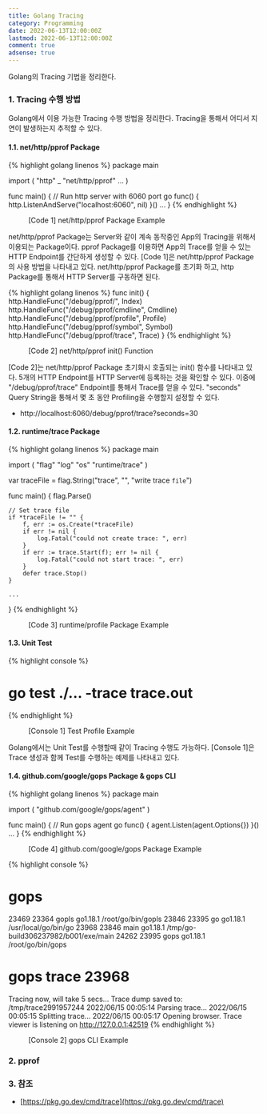```yaml
---
title: Golang Tracing
category: Programming
date: 2022-06-13T12:00:00Z
lastmod: 2022-06-13T12:00:00Z
comment: true
adsense: true
---
```


Golang의 Tracing 기법을 정리한다.

### 1. Tracing 수행 방법

Golang에서 이용 가능한 Tracing 수행 방법을 정리한다. Tracing을 통해서 어디서 지연이 발생하는지 추적할 수 있다.

#### 1.1. net/http/pprof Package

{% highlight golang linenos %}
package main

import (
    "http"
	_ "net/http/pprof"
    ...
)

func main() {
    // Run http server with 6060 port
	go func() {
		http.ListenAndServe("localhost:6060", nil)
	}()
    ...
}
{% endhighlight %}
<figure>
<figcaption class="caption">[Code 1] net/http/pprof Package Example</figcaption>
</figure>

net/http/pprof Package는 Server와 같이 계속 동작중인 App의 Tracing을 위해서 이용되는 Package이다. pprof Package를 이용하면 App의 Trace를 얻을 수 있는 HTTP Endpoint를 간단하게 생성할 수 있다. [Code 1]은 net/http/pprof Package의 사용 방법을 나타내고 있다. net/http/pprof Package를 초기화 하고, http Package를 통해서 HTTP Server를 구동하면 된다.

{% highlight golang linenos %}
func init() {
	http.HandleFunc("/debug/pprof/", Index)
	http.HandleFunc("/debug/pprof/cmdline", Cmdline)
	http.HandleFunc("/debug/pprof/profile", Profile)
	http.HandleFunc("/debug/pprof/symbol", Symbol)
	http.HandleFunc("/debug/pprof/trace", Trace)
}
{% endhighlight %}
<figure>
<figcaption class="caption">[Code 2] net/http/pprof init() Function</figcaption>
</figure>

[Code 2]는 net/http/pprof Package 초기화시 호출되는 init() 함수를 나타내고 있다. 5개의 HTTP Endpoint를 HTTP Server에 등록하는 것을 확인할 수 있다. 이중에 "/debug/pprof/trace" Endpoint를 통해서 Trace를 얻을 수 있다. "seconds" Query String을 통해서 몇 초 동안 Profiling을 수행할지 설정할 수 있다.

* http://localhost:6060/debug/pprof/trace?seconds=30

#### 1.2. runtime/trace Package

{% highlight golang linenos %}
package main

import (
	"flag"
	"log"
	"os"
	"runtime/trace"
)

var traceFile = flag.String("trace", "", "write trace `file`")

func main() {
	flag.Parse()

	// Set trace file
	if *traceFile != "" {
		f, err := os.Create(*traceFile)
		if err != nil {
			log.Fatal("could not create trace: ", err)
		}
		if err := trace.Start(f); err != nil {
			log.Fatal("could not start trace: ", err)
		}
		defer trace.Stop()
	}

    ...
}
{% endhighlight %}
<figure>
<figcaption class="caption">[Code 3] runtime/profile Package Example</figcaption>
</figure>

#### 1.3. Unit Test

{% highlight console %}
# go test ./... -trace trace.out 
{% endhighlight %}
<figure>
<figcaption class="caption">[Console 1] Test Profile Example</figcaption>
</figure>

Golang에서는 Unit Test를 수행할때 같이 Tracing 수행도 가능하다. [Console 1]은 Trace 생성과 함께 Test를 수행하는 예제를 나타내고 있다.

#### 1.4. github.com/google/gops Package & gops CLI

{% highlight golang linenos %}
package main

import (
	"github.com/google/gops/agent"
)

func main() {
    // Run gops agent
	go func() {
		agent.Listen(agent.Options{})
	}()
	...
}
{% endhighlight %}
<figure>
<figcaption class="caption">[Code 4] github.com/google/gops Package Example</figcaption>
</figure>

{% highlight console %}
# gops
23469 23364 gopls  go1.18.1 /root/go/bin/gopls
23846 23395 go     go1.18.1 /usr/local/go/bin/go
23968 23846 main   go1.18.1 /tmp/go-build306237982/b001/exe/main
24262 23995 gops   go1.18.1 /root/go/bin/gops

# gops trace 23968
Tracing now, will take 5 secs...
Trace dump saved to: /tmp/trace2991957244
2022/06/15 00:05:14 Parsing trace...
2022/06/15 00:05:15 Splitting trace...
2022/06/15 00:05:17 Opening browser. Trace viewer is listening on http://127.0.0.1:42519
{% endhighlight %}
<figure>
<figcaption class="caption">[Console 2] gops CLI Example</figcaption>
</figure>

### 2. pprof

### 3. 참조

* [https://pkg.go.dev/cmd/trace](https://pkg.go.dev/cmd/trace)